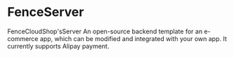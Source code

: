# FenceServer
FenceCloudShop'sServer
An open-source backend template for an e-commerce app, which can be modified and integrated with your own app. It currently supports Alipay payment.
